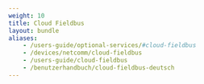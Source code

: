```yaml
---
weight: 10
title: Cloud Fieldbus
layout: bundle
aliases:
    - /users-guide/optional-services/#cloud-fieldbus
    - /devices/netcomm/cloud-fieldbus
    - /users-guide/cloud-fieldbus
    - /benutzerhandbuch/cloud-fieldbus-deutsch
---
```

